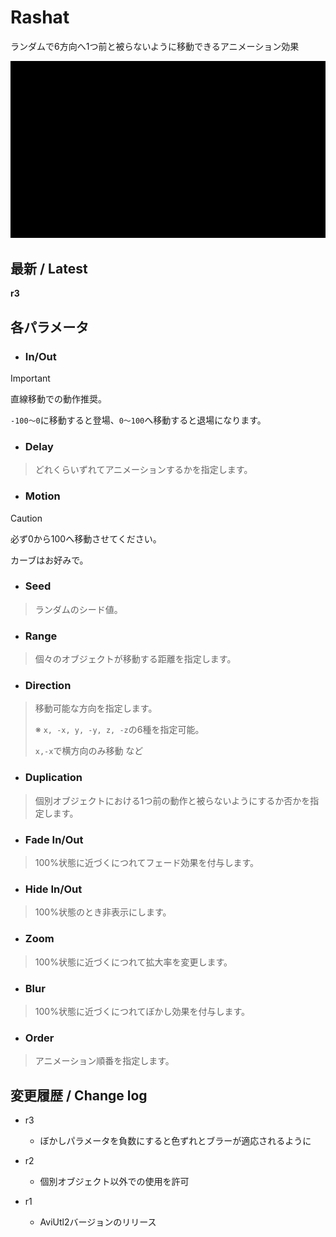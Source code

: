# Rashat

ランダムで6方向へ1つ前と被らないように移動できるアニメーション効果

![sample](rashat.gif)

## 最新 / Latest

**r3**

## 各パラメータ


* ### In/Out
> [!IMPORTANT]
> 直線移動での動作推奨。
>
> `-100～0`に移動すると登場、`0～100`へ移動すると退場になります。

* ### Delay
> どれくらいずれてアニメーションするかを指定します。

* ### Motion
> [!CAUTION]
> 必ず0から100へ移動させてください。
>
> カーブはお好みで。

* ### Seed
> ランダムのシード値。

* ### Range
> 個々のオブジェクトが移動する距離を指定します。

* ### Direction
> 移動可能な方向を指定します。
>
> ※ `x, -x, y, -y, z, -z`の6種を指定可能。
>
> `x,-x`で横方向のみ移動 など

* ### Duplication
> 個別オブジェクトにおける1つ前の動作と被らないようにするか否かを指定します。

* ### Fade In/Out
> 100%状態に近づくにつれてフェード効果を付与します。

* ### Hide In/Out
> 100%状態のとき非表示にします。

* ### Zoom
> 100%状態に近づくにつれて拡大率を変更します。

* ### Blur
> 100%状態に近づくにつれてぼかし効果を付与します。

* ### Order
> アニメーション順番を指定します。



## 変更履歴 / Change log

- r3
    - ぼかしパラメータを負数にすると色ずれとブラーが適応されるように

- r2
    - 個別オブジェクト以外での使用を許可

- r1
    - AviUtl2バージョンのリリース